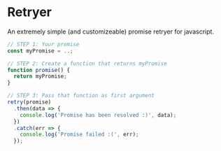 # Retryer

An extremely simple (and customizeable) promise retryer for javascript.

```javascript
// STEP 1: Your promise
const myPromise = ..;

// STEP 2: Create a function that returns myPromise
function promise() {
  return myPromise;
}

// STEP 3: Pass that function as first argument
retry(promise)
  .then(data => {
    console.log('Promise has been resolved :)', data);
  })
  .catch(err => {
    console.log('Promise failed :(', err);
  });
```
